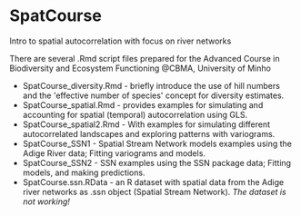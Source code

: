 # SpatCourse
Intro to spatial autocorrelation with focus on river networks

There are several .Rmd script files prepared for the Advanced Course in Biodiversity and Ecosystem Functioning @CBMA, University of Minho

- SpatCourse_diversity.Rmd - briefly introduce the use of hill numbers and the 'effective number of species' concept for diversity estimates.
- SpatCourse_spatial.Rmd - provides examples for simulating and accounting for spatial (temporal) autocorrelation using GLS.
- SpatCourse_spatial2.Rmd - With examples for simulating different autocorrelated landscapes and exploring patterns with variograms.
- SpatCourse_SSN1 - Spatial Stream Network models examples using the Adige River data; Fitting variograms and models.
- SpatCourse_SSN2 - SSN examples using the SSN package data; Fitting models, and making predictions.
- SpatCourse.ssn.RData - an R dataset with spatial data from the Adige river networks as .ssn object (Spatial Stream Network). *The dataset is not working!*

